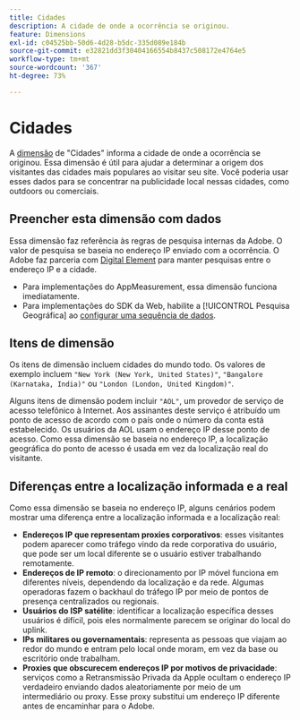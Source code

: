 ```yaml
---
title: Cidades
description: A cidade de onde a ocorrência se originou.
feature: Dimensions
exl-id: c04525bb-50d6-4d28-b5dc-335d089e184b
source-git-commit: e32821dd3f30404166554b8437c508172e4764e5
workflow-type: tm+mt
source-wordcount: '367'
ht-degree: 73%

---
```


# Cidades

A [dimensão](overview.md) de &quot;Cidades&quot; informa a cidade de onde a ocorrência se originou. Essa dimensão é útil para ajudar a determinar a origem dos visitantes das cidades mais populares ao visitar seu site. Você poderia usar esses dados para se concentrar na publicidade local nessas cidades, como outdoors ou comerciais.

## Preencher esta dimensão com dados

Essa dimensão faz referência às regras de pesquisa internas da Adobe. O valor de pesquisa se baseia no endereço IP enviado com a ocorrência. O Adobe faz parceria com [Digital Element](https://www.digitalelement.com/pt-pt/) para manter pesquisas entre o endereço IP e a cidade.

* Para implementações do AppMeasurement, essa dimensão funciona imediatamente.
* Para implementações do SDK da Web, habilite a [!UICONTROL Pesquisa Geográfica] ao [configurar uma sequência de dados](https://experienceleague.adobe.com/docs/experience-platform/datastreams/configure.html?lang=pt-br).

## Itens de dimensão

Os itens de dimensão incluem cidades do mundo todo. Os valores de exemplo incluem `"New York (New York, United States)"`, `"Bangalore (Karnataka, India)"` ou `"London (London, United Kingdom)"`.

Alguns itens de dimensão podem incluir `"AOL"`, um provedor de serviço de acesso telefônico à Internet. Aos assinantes deste serviço é atribuído um ponto de acesso de acordo com o país onde o número da conta está estabelecido. Os usuários da AOL usam o endereço IP desse ponto de acesso. Como essa dimensão se baseia no endereço IP, a localização geográfica do ponto de acesso é usada em vez da localização real do visitante.

## Diferenças entre a localização informada e a real

Como essa dimensão se baseia no endereço IP, alguns cenários podem mostrar uma diferença entre a localização informada e a localização real:

* **Endereços IP que representam proxies corporativos**: esses visitantes podem aparecer como tráfego vindo da rede corporativa do usuário, que pode ser um local diferente se o usuário estiver trabalhando remotamente.
* **Endereços de IP remoto**: o direcionamento por IP móvel funciona em diferentes níveis, dependendo da localização e da rede. Algumas operadoras fazem o backhaul do tráfego IP por meio de pontos de presença centralizados ou regionais.
* **Usuários do ISP satélite**: identificar a localização específica desses usuários é difícil, pois eles normalmente parecem se originar do local do uplink.
* **IPs militares ou governamentais**: representa as pessoas que viajam ao redor do mundo e entram pelo local onde moram, em vez da base ou escritório onde trabalham.
* **Proxies que obscurecem endereços IP por motivos de privacidade**: serviços como a Retransmissão Privada da Apple ocultam o endereço IP verdadeiro enviando dados aleatoriamente por meio de um intermediário ou proxy. Esse proxy substitui um endereço IP diferente antes de encaminhar para o Adobe.
